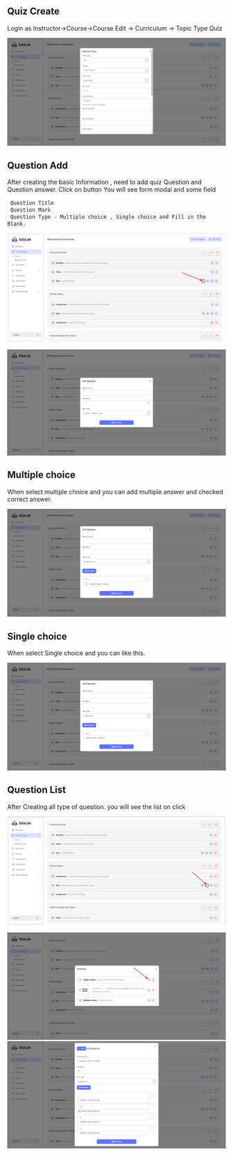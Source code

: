 ## Quiz Create

Login as Instructor->Course->Course Edit -> Curriculum -> Topic Type Quiz

![src](../../assets/lms/images/instructor/create_quiz.png)

## Question Add

After creating the basic Information , need to add quiz Question and Question answer. Click on button You will see form modal and
some field

```
 Question Title
 Question Mark
 Question Type - Multiple choice , Single choice and Fill in the Blank.

```

![src](../../assets/lms/images/instructor/quuize_quotation_add.png)

![scr](../../assets/lms/images/instructor/quize_quotation_modal.png)

## Multiple choice

When select multiple choice and you can add multiple answer and checked correct answer.

![src](../../assets/lms/images/instructor/quize_multiple_choise.png)

## Single choice

When select Single choice and you can like this.

![src](../../assets/lms/images/instructor/quiz_single_choice.png)

## Question List

After Creating all type of question. you will see the list on click

![src](../../assets/lms/images/instructor/question_list.png)

![src](../../assets/lms/images/instructor/edit_question.png)
![src](../../assets/lms/images/instructor/edit_question_modal.png)
